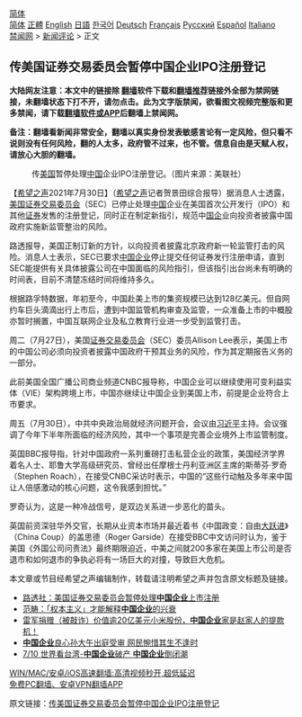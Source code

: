  <!-- 面包屑导航 --> <div class="breadcrumb"><!-- GTranslate: https://gtranslate.io/ -->  <div class="switcher notranslate">  <div class="selected">  <a href="#" onclick="return false;"> 简体</a>  </div>  <div class="option">  <a href="https://www.bannedbook.org" onclick="doGTranslate('zh-CN|zh-CN');jQuery('div.switcher div.selected a').html(jQuery(this).html());return false;" title="简体中文" class="nturl selected"> 简体</a>  <a href="https://www.bannedbook.org/zh-tw/" onclick="doGTranslate('zh-CN|zh-TW');jQuery('div.switcher div.selected a').html(jQuery(this).html());return false;" title="繁體中文" class="nturl"> 正體</a>  <a href="https://www.bannedbook.org/en/" onclick="doGTranslate('zh-CN|en');jQuery('div.switcher div.selected a').html(jQuery(this).html());return false;" title="English" class="nturl"> English</a>  <a href="https://www.bannedbook.org/ja/" onclick="doGTranslate('zh-CN|ja');jQuery('div.switcher div.selected a').html(jQuery(this).html());return false;" title="日本語" class="nturl"> 日語</a>  <a href="https://www.bannedbook.org/ko/" onclick="doGTranslate('zh-CN|ko');jQuery('div.switcher div.selected a').html(jQuery(this).html());return false;" title="한국어" class="nturl"> 한국어</a>  <a href="https://www.bannedbook.org/de/" onclick="doGTranslate('zh-CN|de');jQuery('div.switcher div.selected a').html(jQuery(this).html());return false;" title="Deutsch" class="nturl"> Deutsch</a>  <a href="https://www.bannedbook.org/fr/" onclick="doGTranslate('zh-CN|fr');jQuery('div.switcher div.selected a').html(jQuery(this).html());return false;" title="Français" class="nturl"> Français</a>  <a href="https://www.bannedbook.org/ru/" onclick="doGTranslate('zh-CN|ru');jQuery('div.switcher div.selected a').html(jQuery(this).html());return false;" title="Русский" class="nturl"> Русский</a>  <a href="https://www.bannedbook.org/es/" onclick="doGTranslate('zh-CN|es');jQuery('div.switcher div.selected a').html(jQuery(this).html());return false;" title="Español" class="nturl"> Español</a>  <a href="https://www.bannedbook.org/it/" onclick="doGTranslate('zh-CN|it');jQuery('div.switcher div.selected a').html(jQuery(this).html());return false;" title="Italiano" class="nturl"> Italiano</a>  </div>  </div>      <div class='breadcrumb-sub'><!-- Breadcrumb NavXT 6.3.0 --> <a href="https://www.bannedbook.org/" class="home">禁闻网</a> &gt; <a href="https://www.bannedbook.org/bnews/comments/" class="category">新闻评论</a> &gt; 正文</div></div><h2>传美国证券交易委员会暂停中国企业IPO注册登记</h2> <p class="notice"><b>大陆网友注意：本文中的链接除 <a href="https://github.com/bannedbook/fanqiang" >翻墙</a>软件下载和<a href="https://github.com/killgcd/justmysocks/blob/master/README.md">翻墙推荐</a>链接外全部为禁网链接，未翻墙状态下打不开，请勿点击。此为文字版禁闻，欲看图文视频完整版和更多禁闻，请下载<a href="https://github.com/bannedbook/fanqiang">翻墙软件或APP</a>后翻墙上禁闻网。</p><p>备注：翻墙看新闻非常安全，翻墙以真实身份发表敏感言论有一定风险，但只看不说则没有任何风险，翻的人太多，政府管不过来，也不管。信息自由是天赋人权，请放心大胆的翻墙。</b></p>  <div class="entry"> <figure><figcaption>传<a href="https://www.bannedbook.org/bnews/tag/%e7%be%8e%e5%9b%bd/" class="st_tag internal_tag" rel="tag" title="标签 美国 下的日志">美国</a>暂停处理<a href="https://www.bannedbook.org/bnews/tag/%E4%B8%AD%E5%9B%BD/" class="st_tag internal_tag" rel="tag" title="标签 中国 下的日志">中国</a>企业IPO注册登记。（图片来源：美联社）</figcaption></figure> <p>【<span class='wp_keywordlink_affiliate'><a href="https://www.soundofhope.org" title="希望之声" target="_blank">希望之声</a></span>2021年7月30日】（<a href="https://www.bannedbook.org/bnews/tag/%e5%b8%8c%e6%9c%9b%e4%b9%8b%e5%a3%b0/" class="st_tag internal_tag" rel="tag" title="标签 希望之声 下的日志">希望之声</a>记者贺景田综合报导）据消息人士透露，<a href="https://www.bannedbook.org/bnews/tag/%E7%BE%8E%E5%9B%BD%E8%AF%81%E5%88%B8%E4%BA%A4%E6%98%93%E5%A7%94%E5%91%98%E4%BC%9A/" class="st_tag internal_tag" rel="tag" title="标签 美国证券交易委员会 下的日志">美国证券交易委员会</a>（SEC）已停止处理<span class='wp_keywordlink_affiliate'><a href="https://www.bannedbook.org/" title="中国" target="_blank">中国</a></span>企业在美国首次公开发行（IPO）和其他<a href="https://www.bannedbook.org/bnews/tag/%E8%AF%81%E5%88%B8/" class="st_tag internal_tag" rel="tag" title="标签 证券 下的日志">证券</a>发售的注册登记，同时正在制定新指引，规范中<a href="https://www.bannedbook.org/bnews/tag/%E5%9B%BD%E4%BC%81/" class="st_tag internal_tag" rel="tag" title="标签 国企 下的日志">国企</a>业向投资者披露中国政府实施新监管整治的风险。</p> <p>路透报导，美国正制订新的方针，以向投资者披露北京政府新一轮监管打击的风险。消息人士表示，SEC已要求<a href="https://www.bannedbook.org/bnews/tag/%E4%B8%AD%E5%9B%BD%E4%BC%81%E4%B8%9A/" class="st_tag internal_tag" rel="tag" title="标签 中国企业 下的日志">中国企业</a>停止提交任何证券发行注册申请，直到SEC能提供有关具体披露公司在中国面临的风险指引，但该指引出台尚未有明确的时间表，目前不清楚冻结时间将维持多久。</p> <p>根据路孚特数据，年初至今，中国赴美上市的集资规模已达到128亿美元。但自网约车巨头滴滴出行上市后，遭到中国监管机构审查及监管，一众准备上市的中概股亦暂时搁置，中国互联网企业及私立教育行业进一步受到监管打击。</p>  <p>周二（7月27日），美国<a href="https://www.bannedbook.org/bnews/tag/%E8%AF%81%E5%88%B8%E4%BA%A4%E6%98%93%E5%A7%94%E5%91%98%E4%BC%9A/" class="st_tag internal_tag" rel="tag" title="标签 证券交易委员会 下的日志">证券交易委员会</a>（SEC）委员Allison Lee表示，美国上市的中国公司必须向投资者披露中国政府干预其业务的风险，作为其定期报告义务的一部分。</p> <p>此前美国全国广播公司商业频道CNBC报导称，中国企业可以继续使用可变利益实体（VIE）架构跨境上市，中国亦继续让中国企业到美国上市，前提是企业符合上市要求。</p> <p>周五（7月30日），中共中央政治局就经济问题开会，会议由<a href="https://www.bannedbook.org/bnews/tag/%e4%b9%a0%e8%bf%91%e5%b9%b3/" class="st_tag internal_tag" rel="tag" title="标签 习近平 下的日志">习近平</a>主持。会议强调了今年下半年所面临的经济风险，其中一个事项是完善企业境外上市监管制度。</p>  <p>英国BBC报导指，针对中国政府一系列重磅打击私营企业的政策，美国经济学界着名人士、耶鲁大学高级研究员、曾经出任摩根士丹利亚洲区主席的斯蒂芬·罗奇（Stephen Roach），在接受CNBC采访时表示，中国的“这些行动触及多年来中国让人倍感激动的核心问题，这令我感到担忧。”</p> <p>罗奇认为，这是一种冷战信号，是双边关系进一步恶化的苗头。</p> <p>英国前资深驻华外交官，长期从业资本市场并最近着书《中国政变：自由<span class='wp_keywordlink'><a href="https://www.bannedbook.org/forum2/topic242.html" title="大跃进亲历记" target="_blank">大跃进</a></span>》（China Coup）的盖思德（Roger Garside）在接受BBC中文访问时认为，鉴于美国《外国公司问责法》最终期限迫近，中美之间就200多家在美国上市公司是否退市和如何退市的争执必将有一场巨大的对撞，导致巨大危机。</p>  <p>本文章或节目经希望之声编辑制作，转载请注明希望之声并包含原文标题及链接。 </p> <ul class='op-related-articles' title='相关阅读'> <li><a href='https://www.bannedbook.org/bnews/baitai/20210730/1597158.html' target='_blank'>路透社：美国证券交易委员会暂停处理<b>中国企业</b>上市注册</a></li> <li><a href='https://www.bannedbook.org/bnews/baitai/20210727/1595071.html' target='_blank'>范畴：「权本主义」才能解释<b>中国企业</b>的兴衰</a></li> <li><a href='https://www.bannedbook.org/bnews/bannedvideo/20210718/1589668.html' target='_blank'>雷军捐赠（被敲诈）价值逾20亿美元小米股份，<b>中国企业</b>家是赵家人的提款机！</a></li> <li><a href='https://www.bannedbook.org/bnews/comments/20210717/1588876.html' target='_blank'><b>中国企业</b>良心孙大午出庭受审 网民惋惜其生不逢时</a></li> <li><a href='https://www.bannedbook.org/bnews/taiwannews/20210711/1584877.html' target='_blank'>7/10 世界看台湾-<b>中国企业</b>破产 <b>中国企业</b>倒闭潮</a></li> </ul> <p class="texttj"> <a href="https://github.com/bannedbook/fanqiang/wiki/V2ray%E6%9C%BA%E5%9C%BA" target="_blank">WIN/MAC/安卓/iOS高速翻墙:高清视频秒开,超低延迟</a><br/> <a href="https://github.com/bannedbook/fanqiang/wiki/%E7%A6%81%E9%97%BB%E7%BD%91%E5%AE%89%E5%8D%93%E7%BF%BB%E5%A2%99%E6%96%B0%E9%97%BBAPP" target="_blank">免费PC翻墙、安卓VPN翻墙APP</a></p><p>原文链接：<a class="src_link"  href="https://www.soundofhope.org/post/530771" target="_blank">传美国证券交易委员会暂停中国企业IPO注册登记</a></p> <a name='sharetosocial'></a>  <div style="margin-bottom:5px;padding-bottom:5px;clear:both"> <div id="archive-pix-1" class="banner-ads"> <!-- AuctionX Display platform tag START --> <div id="26318x728x90x621x_ADSLOT2" clicktrack="%%CLICK_URL_ESC%%"></div> <!-- AuctionX Display platform tag END --> </div> <div id="archive-pix-2" class="banner-ads"> <!-- AuctionX Display platform tag START --> <div id="26315x300x250x621x_ADSLOT2" clicktrack="%%CLICK_URL_ESC%%"></div> <!-- AuctionX Display platform tag END --> </div> </div>  <div id="archive-pix-1" class="banner-ads"> <!-- AuctionX Display platform tag START --> <div id="26318x728x90x621x_ADSLOT3" clicktrack="%%CLICK_URL_ESC%%"></div> <!-- AuctionX Display platform tag END --> </div> </div><!--END ENTRY--> 